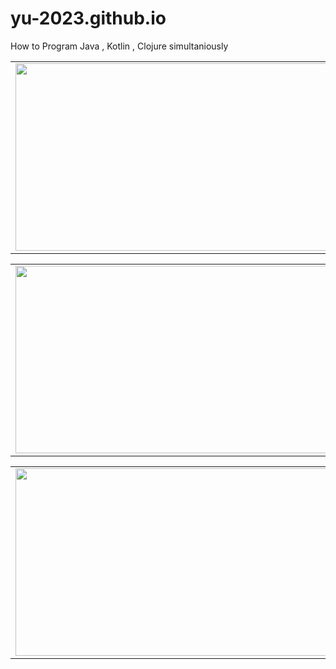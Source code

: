 # yu-2023.github.io
How to Program Java , Kotlin , Clojure simultaniously

<html>
  <body>
  
  <head>
 </head>
  
<table border="0">
  <tr>
    <td>
      <a href="https://yu-2023.github.io/yu-java" target="_blank"><img src="https://yu-2023.github.io/yu-java/screen/JAV_10_tabs.jpg" width="500" height="300"></a>
    </td>
  </tr>
</table>

<table border="0">
  <tr>
    <td>
      <a href="https://yu-2023.github.io/yu-kotlin" target="_blank"><img src="https://yu-2023.github.io/yu-kotlin/screen/KOT_10_tabs.jpg" width="500" height="300"></a>
    </td>
  </tr>
</table>

<table border="0">
  <tr>
    <td>
      <a href="https://yu-2023.github.io/yu-clojure" target="_blank"><img src="https://yu-2023.github.io/yu-clojure/screen/CLO_07_internal_frame_six.jpg" width="500" height="300"></a>
    </td>
  </tr>
</table>

  </body>
</html>
